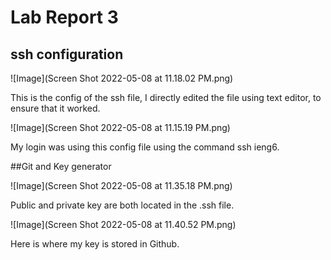 # Lab Report 3

## ssh configuration 

![Image](Screen Shot 2022-05-08 at 11.18.02 PM.png)

This is the config of the ssh file, I directly edited the file
using text editor, to ensure that it worked.


![Image](Screen Shot 2022-05-08 at 11.15.19 PM.png)

My login was using this config file using the command ssh ieng6.

##Git and Key generator

![Image](Screen Shot 2022-05-08 at 11.35.18 PM.png)

Public and private key are both located in the .ssh file.

![Image](Screen Shot 2022-05-08 at 11.40.52 PM.png)

Here is where my key is stored in Github.